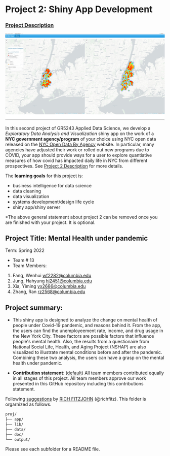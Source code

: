 # Project 2: Shiny App Development

### [Project Description](doc/project2_desc.md)

![screenshot](doc/figs/map.jpg)

In this second project of GR5243 Applied Data Science, we develop a *Exploratory Data Analysis and Visualization* shiny app on the work of a **NYC government agency/program** of your choice using NYC open data released on the [NYC Open Data By Agency](https://opendata.cityofnewyork.us/data/) website. In particular, many agencies have adjusted their work or rolled out new programs due to COVID, your app should provide ways for a user to explore quantiative measures of how covid has impacted daily life in NYC from different prospectives. See [Project 2 Description](doc/project2_desc.md) for more details.  

The **learning goals** for this project is:

- business intelligence for data science
- data cleaning
- data visualization
- systems development/design life cycle
- shiny app/shiny server

*The above general statement about project 2 can be removed once you are finished with your project. It is optional.

## Project Title: Mental Health under pandemic
Term: Spring 2022

+ Team # 13
+ Team Members:
1. Fang, Wenhui wf2282@columbia.edu
2. Jung, Hahyung hj2451@columbia.edu
3. Xia, Yiming yx2686@columbia.edu
4. Zhang, Ran rz2568@columbia.edu

## Project summary: 
+ This shiny app is designed to analyze the change on mental health of people under Covid-19 pandemic, and reasons behind it. From the app, the users can find the unemployeement rate, income, and drug usage in the New York City. These factors are possible factors that influence people's mental health. Also, the results from a questionaire from National Social Life, Health, and Aging Project (NSHAP) are also visualized to illustrate mental conditions before and after the pandemic. Combining these two analysis, the users can have a grasp on the mental health under pandemic.

+ **Contribution statement**: ([default](doc/a_note_on_contributions.md)) All team members contributed equally in all stages of this project. All team members approve our work presented in this GitHub repository including this contributions statement. 

Following [suggestions](http://nicercode.github.io/blog/2013-04-05-projects/) by [RICH FITZJOHN](http://nicercode.github.io/about/#Team) (@richfitz). This folder is orgarnized as follows.

```
proj/
├── app/
├── lib/
├── data/
├── doc/
└── output/
```

Please see each subfolder for a README file.


